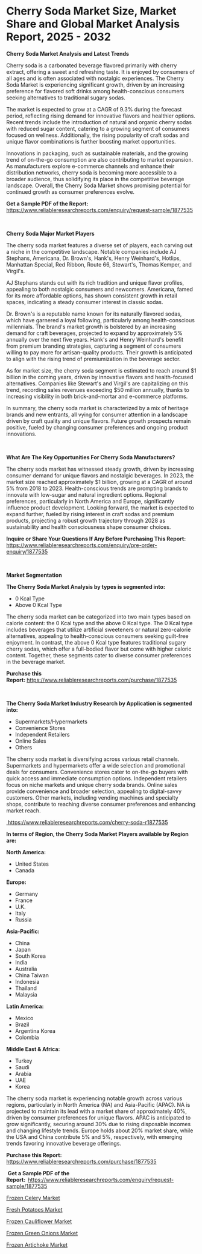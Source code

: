 <p><h1>Cherry Soda Market Size, Market Share and Global Market Analysis Report, 2025 - 2032</h1></p><p><strong>Cherry Soda Market Analysis and Latest Trends</strong></p>
<p><p>Cherry soda is a carbonated beverage flavored primarily with cherry extract, offering a sweet and refreshing taste. It is enjoyed by consumers of all ages and is often associated with nostalgic experiences. The Cherry Soda Market is experiencing significant growth, driven by an increasing preference for flavored soft drinks among health-conscious consumers seeking alternatives to traditional sugary sodas.</p><p>The market is expected to grow at a CAGR of 9.3% during the forecast period, reflecting rising demand for innovative flavors and healthier options. Recent trends include the introduction of natural and organic cherry sodas with reduced sugar content, catering to a growing segment of consumers focused on wellness. Additionally, the rising popularity of craft sodas and unique flavor combinations is further boosting market opportunities.</p><p>Innovations in packaging, such as sustainable materials, and the growing trend of on-the-go consumption are also contributing to market expansion. As manufacturers explore e-commerce channels and enhance their distribution networks, cherry soda is becoming more accessible to a broader audience, thus solidifying its place in the competitive beverage landscape. Overall, the Cherry Soda Market shows promising potential for continued growth as consumer preferences evolve.</p></p>
<p><strong>Get a Sample PDF of the Report:&nbsp;</strong> <a href="https://www.reliableresearchreports.com/enquiry/request-sample/1877535?utm_campaign=32&utm_medium=2&utm_source=Github&utm_content=ia&utm_term=14022025&utm_id=cherry-soda">https://www.reliableresearchreports.com/enquiry/request-sample/1877535</a></p>
<p>&nbsp;</p>
<p><strong>Cherry Soda Major Market Players</strong></p>
<p><p>The cherry soda market features a diverse set of players, each carving out a niche in the competitive landscape. Notable companies include AJ Stephans, Americana, Dr. Brown's, Hank's, Henry Weinhard's, Hotlips, Manhattan Special, Red Ribbon, Route 66, Stewart's, Thomas Kemper, and Virgil's.</p><p>AJ Stephans stands out with its rich tradition and unique flavor profiles, appealing to both nostalgic consumers and newcomers. Americana, famed for its more affordable options, has shown consistent growth in retail spaces, indicating a steady consumer interest in classic sodas.</p><p>Dr. Brown's is a reputable name known for its naturally flavored sodas, which have garnered a loyal following, particularly among health-conscious millennials. The brand's market growth is bolstered by an increasing demand for craft beverages, projected to expand by approximately 5% annually over the next five years. Hank's and Henry Weinhard's benefit from premium branding strategies, capturing a segment of consumers willing to pay more for artisan-quality products. Their growth is anticipated to align with the rising trend of premiumization in the beverage sector.</p><p>As for market size, the cherry soda segment is estimated to reach around $1 billion in the coming years, driven by innovative flavors and health-focused alternatives. Companies like Stewart's and Virgil's are capitalizing on this trend, recording sales revenues exceeding $50 million annually, thanks to increasing visibility in both brick-and-mortar and e-commerce platforms.</p><p>In summary, the cherry soda market is characterized by a mix of heritage brands and new entrants, all vying for consumer attention in a landscape driven by craft quality and unique flavors. Future growth prospects remain positive, fueled by changing consumer preferences and ongoing product innovations.</p></p>
<p>&nbsp;</p>
<p><strong>What Are The Key Opportunities For Cherry Soda Manufacturers?</strong></p>
<p><p>The cherry soda market has witnessed steady growth, driven by increasing consumer demand for unique flavors and nostalgic beverages. In 2023, the market size reached approximately $1 billion, growing at a CAGR of around 5% from 2018 to 2023. Health-conscious trends are prompting brands to innovate with low-sugar and natural ingredient options. Regional preferences, particularly in North America and Europe, significantly influence product development. Looking forward, the market is expected to expand further, fueled by rising interest in craft sodas and premium products, projecting a robust growth trajectory through 2028 as sustainability and health consciousness shape consumer choices.</p></p>
<p><strong>Inquire or Share Your Questions If Any Before Purchasing This Report:</strong> <a href="https://www.reliableresearchreports.com/enquiry/pre-order-enquiry/1877535?utm_campaign=32&utm_medium=2&utm_source=Github&utm_content=ia&utm_term=14022025&utm_id=cherry-soda">https://www.reliableresearchreports.com/enquiry/pre-order-enquiry/1877535</a></p>
<p>&nbsp;</p>
<p><strong>Market Segmentation</strong></p>
<p><strong>The Cherry Soda Market Analysis by types is segmented into:</strong></p>
<p><ul><li>0 Kcal Type</li><li>Above 0 Kcal Type</li></ul></p>
<p><p>The cherry soda market can be categorized into two main types based on calorie content: the 0 Kcal type and the above 0 Kcal type. The 0 Kcal type includes beverages that utilize artificial sweeteners or natural zero-calorie alternatives, appealing to health-conscious consumers seeking guilt-free enjoyment. In contrast, the above 0 Kcal type features traditional sugary cherry sodas, which offer a full-bodied flavor but come with higher caloric content. Together, these segments cater to diverse consumer preferences in the beverage market.</p></p>
<p><strong>Purchase this Report:&nbsp;</strong><a href="https://www.reliableresearchreports.com/purchase/1877535?utm_campaign=32&utm_medium=2&utm_source=Github&utm_content=ia&utm_term=14022025&utm_id=cherry-soda">https://www.reliableresearchreports.com/purchase/1877535</a></p>
<p>&nbsp;</p>
<p><strong>The Cherry Soda Market Industry Research by Application is segmented into:</strong></p>
<p><ul><li>Supermarkets/Hypermarkets</li><li>Convenience Stores</li><li>Independent Retailers</li><li>Online Sales</li><li>Others</li></ul></p>
<p><p>The cherry soda market is diversifying across various retail channels. Supermarkets and hypermarkets offer a wide selection and promotional deals for consumers. Convenience stores cater to on-the-go buyers with quick access and immediate consumption options. Independent retailers focus on niche markets and unique cherry soda brands. Online sales provide convenience and broader selection, appealing to digital-savvy customers. Other markets, including vending machines and specialty shops, contribute to reaching diverse consumer preferences and enhancing market reach.</p></p>
<p><a href="https://www.reliableresearchreports.com/cherry-soda-r1877535?utm_campaign=32&utm_medium=2&utm_source=Github&utm_content=ia&utm_term=14022025&utm_id=cherry-soda">&nbsp;https://www.reliableresearchreports.com/cherry-soda-r1877535</a></p>
<p><strong>In terms of Region, the Cherry Soda Market Players available by Region are:</strong></p>
<p>
    <p> <strong> North America: </strong>
        <ul>
            <li>United States</li>
            <li>Canada</li>
        </ul>
        </p> 
    <p> <strong> Europe: </strong>
        <ul>
            <li>Germany</li>
            <li>France</li>
            <li>U.K.</li>
            <li>Italy</li>
            <li>Russia</li>
        </ul>
        </p> 
    <p> <strong> Asia-Pacific: </strong>
        <ul>
            <li>China</li>
            <li>Japan</li>
            <li>South Korea</li>
            <li>India</li>
            <li>Australia</li>
            <li>China Taiwan</li>
            <li>Indonesia</li>
            <li>Thailand</li>
            <li>Malaysia</li>
        </ul>
        </p> 
    <p> <strong> Latin America: </strong>
        <ul>
            <li>Mexico</li>
            <li>Brazil</li>
            <li>Argentina Korea</li>
            <li>Colombia</li>
        </ul>
        </p> 
    <p> <strong> Middle East & Africa: </strong>
        <ul>
            <li>Turkey</li>
            <li>Saudi</li>
            <li>Arabia</li>
            <li>UAE</li>
            <li>Korea</li>
        </ul>
    </p>
    </p>
<p><p>The cherry soda market is experiencing notable growth across various regions, particularly in North America (NA) and Asia-Pacific (APAC). NA is projected to maintain its lead with a market share of approximately 40%, driven by consumer preferences for unique flavors. APAC is anticipated to grow significantly, securing around 30% due to rising disposable incomes and changing lifestyle trends. Europe holds about 20% market share, while the USA and China contribute 5% and 5%, respectively, with emerging trends favoring innovative beverage offerings.</p></p>
<p><strong>Purchase this Report: </strong><a href="https://www.reliableresearchreports.com/purchase/1877535?utm_campaign=32&utm_medium=2&utm_source=Github&utm_content=ia&utm_term=14022025&utm_id=cherry-soda">https://www.reliableresearchreports.com/purchase/1877535</a></p>
<p>&nbsp;<strong>Get a Sample PDF of the Report:&nbsp;&nbsp;</strong><a href="https://www.reliableresearchreports.com/enquiry/request-sample/1877535?utm_campaign=32&utm_medium=2&utm_source=Github&utm_content=ia&utm_term=14022025&utm_id=cherry-soda">https://www.reliableresearchreports.com/enquiry/request-sample/1877535</a></p>
<p><strong></strong></p>
<p><p><a href="https://github.com/tashipmhuiri/Market-Research-Report-List-1/blob/main/frozen-celery-market.md?utm_campaign=32&utm_medium=2&utm_source=Github&utm_content=ia&utm_term=14022025&utm_id=cherry-soda">Frozen Celery Market</a></p><p><a href="https://github.com/balapopepi/Market-Research-Report-List-1/blob/main/fresh-potatoes-market.md?utm_campaign=32&utm_medium=2&utm_source=Github&utm_content=ia&utm_term=14022025&utm_id=cherry-soda">Fresh Potatoes Market</a></p><p><a href="https://github.com/pimanoruman/Market-Research-Report-List-1/blob/main/frozen-cauliflower-market.md?utm_campaign=32&utm_medium=2&utm_source=Github&utm_content=ia&utm_term=14022025&utm_id=cherry-soda">Frozen Cauliflower Market</a></p><p><a href="https://github.com/akrachveslov/Market-Research-Report-List-1/blob/main/frozen-green-onions-market.md?utm_campaign=32&utm_medium=2&utm_source=Github&utm_content=ia&utm_term=14022025&utm_id=cherry-soda">Frozen Green Onions Market</a></p><p><a href="https://github.com/adyawafurber1/Market-Research-Report-List-1/blob/main/frozen-artichoke-market.md?utm_campaign=32&utm_medium=2&utm_source=Github&utm_content=ia&utm_term=14022025&utm_id=cherry-soda">Frozen Artichoke Market</a></p></p>